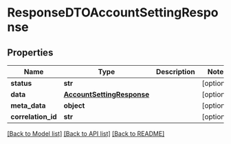# ResponseDTOAccountSettingResponse

## Properties
Name | Type | Description | Notes
------------ | ------------- | ------------- | -------------
**status** | **str** |  | [optional] 
**data** | [**AccountSettingResponse**](AccountSettingResponse.md) |  | [optional] 
**meta_data** | **object** |  | [optional] 
**correlation_id** | **str** |  | [optional] 

[[Back to Model list]](../README.md#documentation-for-models) [[Back to API list]](../README.md#documentation-for-api-endpoints) [[Back to README]](../README.md)

